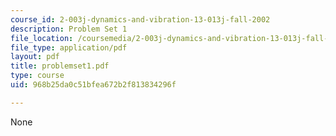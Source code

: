 ```yaml
---
course_id: 2-003j-dynamics-and-vibration-13-013j-fall-2002
description: Problem Set 1
file_location: /coursemedia/2-003j-dynamics-and-vibration-13-013j-fall-2002/968b25da0c51bfea672b2f813834296f_problemset1.pdf
file_type: application/pdf
layout: pdf
title: problemset1.pdf
type: course
uid: 968b25da0c51bfea672b2f813834296f

---
```

None